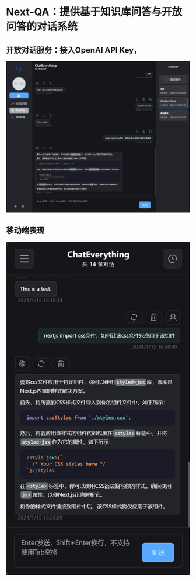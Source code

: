 # Next-QA：提供基于知识库问答与开放问答的对话系统

## 开放对话服务：接入OpenAI API Key，
![Alt text](/images/image-1.png)

## 移动端表现
![Alt text](/images/image-2.png)



